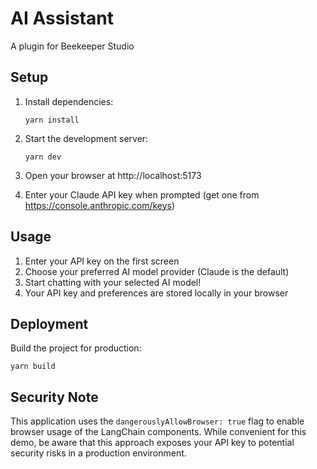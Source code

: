 # AI Assistant 

A plugin for Beekeeper Studio

## Setup

1. Install dependencies:
   ```
   yarn install
   ```

2. Start the development server:
   ```
   yarn dev
   ```

3. Open your browser at http://localhost:5173

4. Enter your Claude API key when prompted (get one from https://console.anthropic.com/keys)

## Usage

1. Enter your API key on the first screen
2. Choose your preferred AI model provider (Claude is the default)
3. Start chatting with your selected AI model!
4. Your API key and preferences are stored locally in your browser

## Deployment

Build the project for production:

```
yarn build
```

## Security Note

This application uses the `dangerouslyAllowBrowser: true` flag to enable browser usage of the LangChain components. While convenient for this demo, be aware that this approach exposes your API key to potential security risks in a production environment.

